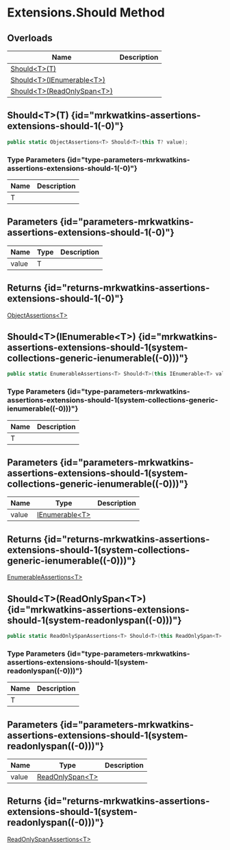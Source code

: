 # Extensions.Should Method
## Overloads

| Name | Description |
| ---- | ----------- |
| [Should&lt;T&gt;(T)](MrKWatkins.Assertions.Extensions.Should.md#mrkwatkins-assertions-extensions-should-1(-0)) |  |
| [Should&lt;T&gt;(IEnumerable&lt;T&gt;)](MrKWatkins.Assertions.Extensions.Should.md#mrkwatkins-assertions-extensions-should-1(system-collections-generic-ienumerable((-0)))) |  |
| [Should&lt;T&gt;(ReadOnlySpan&lt;T&gt;)](MrKWatkins.Assertions.Extensions.Should.md#mrkwatkins-assertions-extensions-should-1(system-readonlyspan((-0)))) |  |

## Should&lt;T&gt;(T) {id="mrkwatkins-assertions-extensions-should-1(-0)"}

```c#
public static ObjectAssertions<T> Should<T>(this T? value);
```

### Type Parameters {id="type-parameters-mrkwatkins-assertions-extensions-should-1(-0)"}

| Name | Description |
| ---- | ----------- |
| T |  |

## Parameters {id="parameters-mrkwatkins-assertions-extensions-should-1(-0)"}

| Name | Type | Description |
| ---- | ---- | ----------- |
| value | T |  |

## Returns {id="returns-mrkwatkins-assertions-extensions-should-1(-0)"}

[ObjectAssertions&lt;T&gt;](MrKWatkins.Assertions.Assertions.ObjectAssertions-1.md)
## Should&lt;T&gt;(IEnumerable&lt;T&gt;) {id="mrkwatkins-assertions-extensions-should-1(system-collections-generic-ienumerable((-0)))"}

```c#
public static EnumerableAssertions<T> Should<T>(this IEnumerable<T> value);
```

### Type Parameters {id="type-parameters-mrkwatkins-assertions-extensions-should-1(system-collections-generic-ienumerable((-0)))"}

| Name | Description |
| ---- | ----------- |
| T |  |

## Parameters {id="parameters-mrkwatkins-assertions-extensions-should-1(system-collections-generic-ienumerable((-0)))"}

| Name | Type | Description |
| ---- | ---- | ----------- |
| value | [IEnumerable&lt;T&gt;](https://learn.microsoft.com/en-gb/dotnet/api/System.Collections.Generic.IEnumerable-1) |  |

## Returns {id="returns-mrkwatkins-assertions-extensions-should-1(system-collections-generic-ienumerable((-0)))"}

[EnumerableAssertions&lt;T&gt;](MrKWatkins.Assertions.Assertions.EnumerableAssertions-1.md)
## Should&lt;T&gt;(ReadOnlySpan&lt;T&gt;) {id="mrkwatkins-assertions-extensions-should-1(system-readonlyspan((-0)))"}

```c#
public static ReadOnlySpanAssertions<T> Should<T>(this ReadOnlySpan<T> value);
```

### Type Parameters {id="type-parameters-mrkwatkins-assertions-extensions-should-1(system-readonlyspan((-0)))"}

| Name | Description |
| ---- | ----------- |
| T |  |

## Parameters {id="parameters-mrkwatkins-assertions-extensions-should-1(system-readonlyspan((-0)))"}

| Name | Type | Description |
| ---- | ---- | ----------- |
| value | [ReadOnlySpan&lt;T&gt;](https://learn.microsoft.com/en-gb/dotnet/api/System.ReadOnlySpan-1) |  |

## Returns {id="returns-mrkwatkins-assertions-extensions-should-1(system-readonlyspan((-0)))"}

[ReadOnlySpanAssertions&lt;T&gt;](MrKWatkins.Assertions.Assertions.ReadOnlySpanAssertions-1.md)
